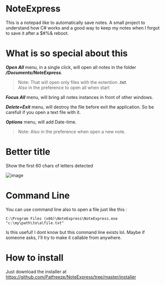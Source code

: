 # NoteExpress
This is a notepad like to automatically save notes. A small project to understand how C# works and a good way to keep my notes when I forgot to save it after a $#%& reboot.

# What is so special about this
***Open All*** menu, in a single click, will open all notes in the folder ***/Documents/NoteExpress***.
> Note: That will open only files with the extention ***.txt***.
><br>Also in the preference to open all when start

***Focus All*** menu, will bring all notes instances in front of other windows.

***Delete+Exit*** menu, will destroy the file before exit the application. So be carefull if you open a text file with it.

***Options*** menu, will add Date-time.
> Note: Also in the preference when open a new note.

# Better title
Show the first 60 chars of letters detected

![image](https://user-images.githubusercontent.com/30989936/117084667-c078e900-ad15-11eb-944d-a96cb3a1c18e.png)


# Command Line
You can use command line also to open a file just like this :
```
C:\Program Files (x86)\NoteExpress\NoteExpress.exe "c:\my\path\to\a\file.txt"
```
Is this useful! I dont know but this command line exists lol. Maybe if someone asks, I'll try to make it callable from anywhere.

# How to install
Just download the installer at https://github.com/Patfreeze/NoteExpress/tree/master/installer

